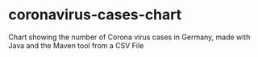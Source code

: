 # coronavirus-cases-chart
Chart showing the number of Corona virus cases in Germany, made with Java and the Maven tool from a CSV File
